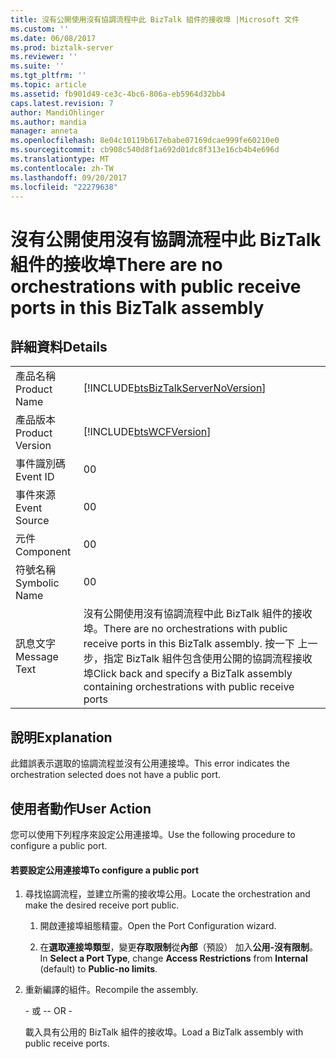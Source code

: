 ```yaml
---
title: 沒有公開使用沒有協調流程中此 BizTalk 組件的接收埠 |Microsoft 文件
ms.custom: ''
ms.date: 06/08/2017
ms.prod: biztalk-server
ms.reviewer: ''
ms.suite: ''
ms.tgt_pltfrm: ''
ms.topic: article
ms.assetid: fb901d49-ce3c-4bc6-806a-eb5964d32bb4
caps.latest.revision: 7
author: MandiOhlinger
ms.author: mandia
manager: anneta
ms.openlocfilehash: 8e04c10119b617ebabe07169dcae999fe60210e0
ms.sourcegitcommit: cb908c540d8f1a692d01dc8f313e16cb4b4e696d
ms.translationtype: MT
ms.contentlocale: zh-TW
ms.lasthandoff: 09/20/2017
ms.locfileid: "22279638"
---
```

# <a name="there-are-no-orchestrations-with-public-receive-ports-in-this-biztalk-assembly"></a><span data-ttu-id="82936-102">沒有公開使用沒有協調流程中此 BizTalk 組件的接收埠</span><span class="sxs-lookup"><span data-stu-id="82936-102">There are no orchestrations with public receive ports in this BizTalk assembly</span></span>
## <a name="details"></a><span data-ttu-id="82936-103">詳細資料</span><span class="sxs-lookup"><span data-stu-id="82936-103">Details</span></span>  
  
|||  
|-|-|  
|<span data-ttu-id="82936-104">產品名稱</span><span class="sxs-lookup"><span data-stu-id="82936-104">Product Name</span></span>|[!INCLUDE[btsBizTalkServerNoVersion](../includes/btsbiztalkservernoversion-md.md)]|  
|<span data-ttu-id="82936-105">產品版本</span><span class="sxs-lookup"><span data-stu-id="82936-105">Product Version</span></span>|[!INCLUDE[btsWCFVersion](../includes/btswcfversion-md.md)]|  
|<span data-ttu-id="82936-106">事件識別碼</span><span class="sxs-lookup"><span data-stu-id="82936-106">Event ID</span></span>|<span data-ttu-id="82936-107">0</span><span class="sxs-lookup"><span data-stu-id="82936-107">0</span></span>|  
|<span data-ttu-id="82936-108">事件來源</span><span class="sxs-lookup"><span data-stu-id="82936-108">Event Source</span></span>|<span data-ttu-id="82936-109">0</span><span class="sxs-lookup"><span data-stu-id="82936-109">0</span></span>|  
|<span data-ttu-id="82936-110">元件</span><span class="sxs-lookup"><span data-stu-id="82936-110">Component</span></span>|<span data-ttu-id="82936-111">0</span><span class="sxs-lookup"><span data-stu-id="82936-111">0</span></span>|  
|<span data-ttu-id="82936-112">符號名稱</span><span class="sxs-lookup"><span data-stu-id="82936-112">Symbolic Name</span></span>|<span data-ttu-id="82936-113">0</span><span class="sxs-lookup"><span data-stu-id="82936-113">0</span></span>|  
|<span data-ttu-id="82936-114">訊息文字</span><span class="sxs-lookup"><span data-stu-id="82936-114">Message Text</span></span>|<span data-ttu-id="82936-115">沒有公開使用沒有協調流程中此 BizTalk 組件的接收埠。</span><span class="sxs-lookup"><span data-stu-id="82936-115">There are no orchestrations with public receive ports in this BizTalk assembly.</span></span> <span data-ttu-id="82936-116">按一下 上一步，指定 BizTalk 組件包含使用公開的協調流程接收埠</span><span class="sxs-lookup"><span data-stu-id="82936-116">Click back and specify a BizTalk assembly containing orchestrations with public receive ports</span></span>|  
  
## <a name="explanation"></a><span data-ttu-id="82936-117">說明</span><span class="sxs-lookup"><span data-stu-id="82936-117">Explanation</span></span>  
 <span data-ttu-id="82936-118">此錯誤表示選取的協調流程並沒有公用連接埠。</span><span class="sxs-lookup"><span data-stu-id="82936-118">This error indicates the orchestration selected does not have a public port.</span></span>  
  
## <a name="user-action"></a><span data-ttu-id="82936-119">使用者動作</span><span class="sxs-lookup"><span data-stu-id="82936-119">User Action</span></span>  
 <span data-ttu-id="82936-120">您可以使用下列程序來設定公用連接埠。</span><span class="sxs-lookup"><span data-stu-id="82936-120">Use the following procedure to configure a public port.</span></span>  
  
#### <a name="to-configure-a-public-port"></a><span data-ttu-id="82936-121">若要設定公用連接埠</span><span class="sxs-lookup"><span data-stu-id="82936-121">To configure a public port</span></span>  
  
1.  <span data-ttu-id="82936-122">尋找協調流程，並建立所需的接收埠公用。</span><span class="sxs-lookup"><span data-stu-id="82936-122">Locate the orchestration and make the desired receive port public.</span></span>  
  
    1.  <span data-ttu-id="82936-123">開啟連接埠組態精靈。</span><span class="sxs-lookup"><span data-stu-id="82936-123">Open the Port Configuration wizard.</span></span>  
  
    2.  <span data-ttu-id="82936-124">在**選取連接埠類型**，變更**存取限制**從**內部**（預設） 加入**公用-沒有限制**。</span><span class="sxs-lookup"><span data-stu-id="82936-124">In **Select a Port Type**, change **Access Restrictions** from **Internal** (default) to **Public-no limits**.</span></span>  
  
2.  <span data-ttu-id="82936-125">重新編譯的組件。</span><span class="sxs-lookup"><span data-stu-id="82936-125">Recompile the assembly.</span></span>  
  
     <span data-ttu-id="82936-126">\- 或 -</span><span class="sxs-lookup"><span data-stu-id="82936-126">\- OR -</span></span>  
  
     <span data-ttu-id="82936-127">載入具有公用的 BizTalk 組件的接收埠。</span><span class="sxs-lookup"><span data-stu-id="82936-127">Load a BizTalk assembly with public receive ports.</span></span>